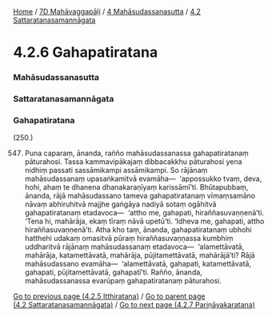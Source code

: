 
[Home](/) / [7D Mahāvaggapāḷi](/tipitaka/7D.md) / [4 Mahāsudassanasutta](/tipitaka/7D/4.md) / [4.2 Sattaratanasamannāgata](/tipitaka/7D/4/4.2.md)

# 4.2.6 Gahapatiratana

### Mahāsudassanasutta

### Sattaratanasamannāgata

### Gahapatiratana

(250.)

547. Puna caparaṃ, ānanda, rañño mahāsudassanassa gahapatiratanaṃ pāturahosi. Tassa kammavipākajaṃ dibbacakkhu pāturahosi yena nidhiṃ passati sassāmikampi assāmikampi. So rājānaṃ mahāsudassanaṃ upasaṅkamitvā evamāha—  ‘appossukko tvaṃ, deva, hohi, ahaṃ te dhanena dhanakaraṇīyaṃ karissāmī’ti. Bhūtapubbaṃ, ānanda, rājā mahāsudassano tameva gahapatiratanaṃ vīmaṃsamāno nāvaṃ abhiruhitvā majjhe gaṅgāya nadiyā sotaṃ ogāhitvā gahapatiratanaṃ etadavoca—  ‘attho me, gahapati, hiraññasuvaṇṇenā’ti. ‘Tena hi, mahārāja, ekaṃ tīraṃ nāvā upetū’ti. ‘Idheva me, gahapati, attho hiraññasuvaṇṇenā’ti. Atha kho taṃ, ānanda, gahapatiratanaṃ ubhohi hatthehi udakaṃ omasitvā pūraṃ hiraññasuvaṇṇassa kumbhiṃ uddharitvā rājānaṃ mahāsudassanaṃ etadavoca—  ‘alamettāvatā, mahārāja, katamettāvatā, mahārāja, pūjitamettāvatā, mahārājā’ti? Rājā mahāsudassano evamāha—  ‘alamettāvatā, gahapati, katamettāvatā, gahapati, pūjitamettāvatā, gahapatī’ti. Rañño, ānanda, mahāsudassanassa evarūpaṃ gahapatiratanaṃ pāturahosi.

[Go to previous page (4.2.5 Itthiratana)](/tipitaka/7D/4/4.2/4.2.5.md) / [Go to parent page (4.2 Sattaratanasamannāgata)](/tipitaka/7D/4/4.2.md) / [Go to next page (4.2.7 Pariṇāyakaratana)](/tipitaka/7D/4/4.2/4.2.7.md)


